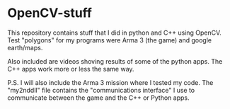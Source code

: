 # OpenCV-stuff

This repository contains stuff that I did in python and C++ using OpenCV. Test "polygons" for my programs were Arma 3 (the game) and google earth/maps.

Also included are videos shoving results of some of the python apps. The C++ apps work more or less the same way.

P.S. I will also include the Arma 3 mission where I tested my code. The "my2nddll" file contains the "communications interface" I use to 
communicate between the game and the C++ or Python apps.
